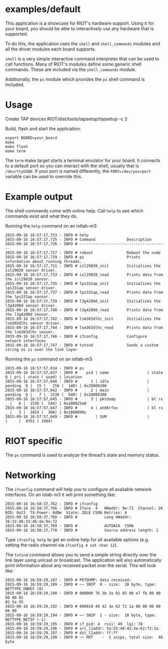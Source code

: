 examples/default
================
This application is a showcase for RIOT's hardware support. Using it
for your board, you should be able to interactively use any hardware
that is supported.

To do this, the application uses the `shell` and `shell_commands`
modules and all the driver modules each board supports.

`shell` is a very simple interactive command interpreter that can be
used to call functions.  Many of RIOT's modules define some generic
shell commands. These are included via the `shell_commands` module.

Additionally, the `ps` module which provides the `ps` shell command is
included.


Usage
=====
Create TAP devices
RIOT/dist/tools/tapsetup/tapsetup -c 2

Build, flash and start the application:
```
export BOARD=your_board
make
make flash
make term
```

The `term` make target starts a terminal emulator for your board. It
connects to a default port so you can interact with the shell, usually
that is `/dev/ttyUSB0`. If your port is named differently, the
`PORT=/dev/yourport` variable can be used to override this.


Example output
==============

The shell commands come with online help. Call `help` to see which commands
exist and what they do.

Running the `help` command on an iotlab-m3:
```
2015-09-16 16:57:17,723 - INFO # help
2015-09-16 16:57:17,725 - INFO # Command              Description
2015-09-16 16:57:17,726 - INFO # ---------------------------------------
2015-09-16 16:57:17,727 - INFO # reboot               Reboot the node
2015-09-16 16:57:17,729 - INFO # ps                   Prints information about running threads.
2015-09-16 16:57:17,731 - INFO # isl29020_init        Initializes the isl29020 sensor driver.
2015-09-16 16:57:17,733 - INFO # isl29020_read        Prints data from the isl29020 sensor.
2015-09-16 16:57:17,735 - INFO # lps331ap_init        Initializes the lps331ap sensor driver.
2015-09-16 16:57:17,737 - INFO # lps331ap_read        Prints data from the lps331ap sensor.
2015-09-16 16:57:17,739 - INFO # l3g4200d_init        Initializes the l3g4200d sensor driver.
2015-09-16 16:57:17,740 - INFO # l3g4200d_read        Prints data from the l3g4200d sensor.
2015-09-16 16:57:17,742 - INFO # lsm303dlhc_init      Initializes the lsm303dlhc sensor driver.
2015-09-16 16:57:17,744 - INFO # lsm303dlhc_read      Prints data from the lsm303dlhc sensor.
2015-09-16 16:57:17,746 - INFO # ifconfig             Configure network interfaces
2015-09-16 16:57:17,747 - INFO # txtsnd               Sends a custom string as is over the link layer
```

Running the `ps` command on an iotlab-m3:

```
2015-09-16 16:57:57,634 - INFO # ps
2015-09-16 16:57:57,637 - INFO #    pid | name                 | state    Q | pri | stack ( used) | location
2015-09-16 16:57:57,640 - INFO #      1 | idle                 | pending  Q |  15 |   256 (  140) | 0x20000200
2015-09-16 16:57:57,642 - INFO #      2 | main                 | pending  Q |   7 |  1536 (  640) | 0x20000300
2015-09-16 16:57:57,645 - INFO #      3 | pktdump              | bl rx    _ |   6 |  1536 (  544) | 0x200025e0
2015-09-16 16:57:57,647 - INFO #      4 | at86rfxx             | bl rx    _ |   3 |  1024 (  360) | 0x2000099c
2015-09-16 16:57:57,649 - INFO #        | SUM                  |            |     |  4352 ( 1684)
```

RIOT specific
=============

The `ps` command is used to analyze the thread's state and memory
status.


Networking
==========

The `ifconfig` command will help you to configure all available network
interfaces. On an iolab-m3 it will print something like:
```
2015-09-16 16:58:37,762 - INFO # ifconfig
2015-09-16 16:58:37,766 - INFO # Iface  4   HWaddr: 9e:72  Channel: 26  NID: 0x23  TX-Power: 0dBm  State: IDLE CSMA Retries: 4
2015-09-16 16:58:37,768 - INFO #            Long HWaddr: 36:32:48:33:46:da:9e:72
2015-09-16 16:58:37,769 - INFO #            AUTOACK  CSMA
2015-09-16 16:58:37,770 - INFO #            Source address length: 2
```

Type `ifconfig help` to get an online help for all available options (e.g.
setting the radio channel via `ifconfig 4 set chan 12`).

The `txtsnd` command allows you to send a simple string directly over the link
layer using unicast or broadcast. The application will also automatically print
information about any received packet over the serial. This will look like:
```
2015-09-16 16:59:29,187 - INFO # PKTDUMP: data received:
2015-09-16 16:59:29,189 - INFO # ~~ SNIP  0 - size:  28 byte, type:
NETTYPE_UNDEF (0)
2015-09-16 16:59:29,190 - INFO # 000000 7b 3b 3a 02 85 00 e7 fb 00 00 00 00 01
02 5a 55
2015-09-16 16:59:29,192 - INFO # 000010 40 42 3e 62 f2 1a 00 00 00 00 00 00
2015-09-16 16:59:29,194 - INFO # ~~ SNIP  1 - size:  18 byte, type:
NETTYPE_NETIF (-1)
2015-09-16 16:59:29,195 - INFO # if_pid: 4  rssi: 49  lqi: 78
2015-09-16 16:59:29,196 - INFO # src_l2addr: 5a:55:40:42:3e:62:f2:1a
2015-09-16 16:59:29,197 - INFO # dst_l2addr: ff:ff
2015-09-16 16:59:29,198 - INFO # ~~ PKT    -  2 snips, total size:  46 byte
```
